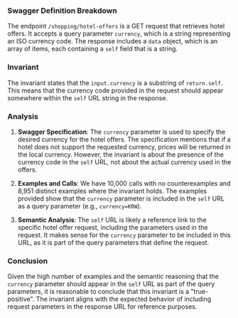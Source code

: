 ### Swagger Definition Breakdown

The endpoint `/shopping/hotel-offers` is a GET request that retrieves hotel offers. It accepts a query parameter `currency`, which is a string representing an ISO currency code. The response includes a `data` object, which is an array of items, each containing a `self` field that is a string.

### Invariant

The invariant states that the `input.currency` is a substring of `return.self`. This means that the currency code provided in the request should appear somewhere within the `self` URL string in the response.

### Analysis

1. **Swagger Specification**: The `currency` parameter is used to specify the desired currency for the hotel offers. The specification mentions that if a hotel does not support the requested currency, prices will be returned in the local currency. However, the invariant is about the presence of the currency code in the `self` URL, not about the actual currency used in the offers.

2. **Examples and Calls**: We have 10,000 calls with no counterexamples and 8,951 distinct examples where the invariant holds. The examples provided show that the `currency` parameter is included in the `self` URL as a query parameter (e.g., `currency=KRW`).

3. **Semantic Analysis**: The `self` URL is likely a reference link to the specific hotel offer request, including the parameters used in the request. It makes sense for the `currency` parameter to be included in this URL, as it is part of the query parameters that define the request.

### Conclusion

Given the high number of examples and the semantic reasoning that the `currency` parameter should appear in the `self` URL as part of the query parameters, it is reasonable to conclude that this invariant is a "true-positive". The invariant aligns with the expected behavior of including request parameters in the response URL for reference purposes.
